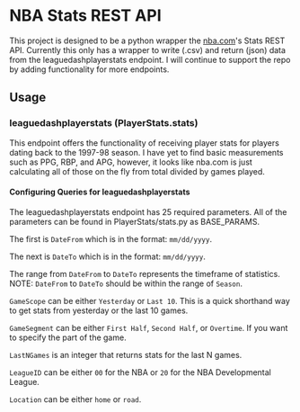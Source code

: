 # NBA Stats REST API
This project is designed to be a python wrapper  the [nba.com](stats.nba.com)'s Stats REST API. Currently this only has a wrapper to write (.csv) and return (json) data from the leaguedashplayerstats endpoint. I will continue to support the repo by adding functionality for more endpoints.


## Usage
### leaguedashplayerstats (PlayerStats.stats)
This endpoint offers the functionality of receiving player stats for players dating back to the 1997-98 season. I have yet to find basic measurements such as PPG, RBP, and APG, however, it looks like nba.com is just calculating all of those on the fly from total <unit> divided by games played.

#### Configuring Queries for leaguedashplayerstats
The leaguedashplayerstats endpoint has 25 required parameters. All of the parameters can be found in PlayerStats/stats.py as BASE_PARAMS.

The first is `DateFrom` which is in the format:  `mm/dd/yyyy`.

The next is `DateTo` which is in the format:
`mm/dd/yyyy`.

The range from `DateFrom` to `DateTo` represents the timeframe of statistics. NOTE: `DateFrom` to `DateTo` should be within the range of `Season`.

`GameScope` can be either `Yesterday` or `Last 10`. This is a quick shorthand way to get stats from yesterday or the last 10 games.

`GameSegment` can be either `First Half`, `Second Half`, or `Overtime`. If you want to specify the part of the game.

`LastNGames` is an integer that returns stats for the last N games.

`LeagueID` can be either `00` for the NBA or `20` for the NBA Developmental League.

`Location` can be either `home` or `road`.
